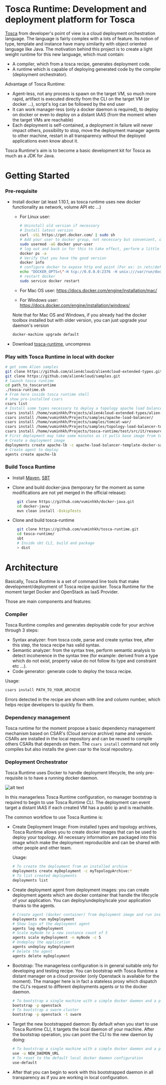 Tosca Runtime: Development and deployment platform for Tosca
============================
[Tosca](https://www.oasis-open.org/committees/tosca/faq.php) from developer's point of view is a cloud deployment orchestration language.
The language is fairly complex with a lots of feature. Its notion of type, template and instance have many similarity with object oriented language like Java.
The motivation behind this project is to create a light weight runtime for this new language, which must contain:
* A compiler, which from a tosca recipe, generates deployment code.
* A runtime which is capable of deploying generated code by the compiler (deployment orchestrator).

Advantage of Tosca Runtime:
* Agent-less, not any process is spawn on the target VM, so much more rapid, artifact is executed directly from the CLI on the target VM (or docker ...), script's log can be followed by the end user
* It can work manager-less (only a docker daemon is required), to deploy on docker or even to deploy on a distant IAAS (from the moment when the target VMs are reachable)
* Each deployment is self-contained, a deployment in failure will never impact others, possibility to stop, move the deployment manager agents to other machine, 
restart in all transparency without the deployed applications even know about it.

Tosca Runtime's aim is to become a basic development kit for Tosca as much as a JDK for Java.

Getting Started
============================

### Pre-requisite

* Install docker (at least 1.10.1, as tosca runtime uses new docker functionality as network, volume API etc ...)

  - For Linux user:
  
    ```bash
    # Uninstall old version if necessary
    # Install latest version
    curl -sSL https://get.docker.com/ | sudo sh
    # Add your user to docker group, not necessary but convenient, or else only root can use docker
    sudo usermod -aG docker your-user
    # log out and back in for this to take effect, perform a little test to make sure that you can connect to the daemon with your user
    docker ps -a
    # Verify that you have the good version
    docker info
    # configure docker to expose http end point (For ex: in /etc/default/docker or /etc/systemd/system/docker.service.d/docker.conf)
    echo "DOCKER_OPTS=\"-H tcp://0.0.0.0:2376 -H unix:///var/run/docker.sock\"" | sudo tee /etc/default/docker
    # restart docker
    sudo service docker restart
    ```
  
  - For Mac OS user: https://docs.docker.com/engine/installation/mac/
  
  - For Windows user: https://docs.docker.com/engine/installation/windows/
  
  Note that for Mac OS and Windows, if you already had the docker toolbox installed but with older version, you can just upgrade your daemon's version
  
  ```bash
  docker-machine upgrade default
  ```

* Download [tosca-runtime](https://fastconnect.org/owncloud/public.php?service=files&t=b50fcd56e52724b25774e30a4c3ffbd7&download), uncompress

### Play with Tosca Runtime in local with docker

  ```bash
  # get some Alien samples
  git clone https://github.com/alien4cloud/alien4cloud-extended-types.git
  git clone https://github.com/alien4cloud/samples.git
  # launch tosca runtime
  cd path_to_toscaruntime
  ./tosca-runtime.sh
  # From here inside tosca runtime shell
  # show pre-installed csars
  csars list
  # Install some types necessary to deploy a topology apache load balancer
  csars install /home/vuminhkh/Projects/alien4cloud-extended-types/alien-base-types/
  csars install /home/vuminhkh/Projects/samples/apache-load-balancer/
  csars install /home/vuminhkh/Projects/samples/tomcat-war/
  csars install /home/vuminhkh/Projects/samples/topology-load-balancer-tomcat/
  csars install /home/vuminhkh/Projects/tosca-runtime/test/src/it/resources/csars/docker/standalone/apache-lb/
  # First deployment may take some minutes as it pulls base image from toscaruntime docker hub, next deployments will be much more rapid
  # Create a deployment image
  deployments create apache-lb -c apache-load-balancer-template-docker-sa:*
  # Create agent to deploy
  agents create apache-lb
  
  ```

### Build Tosca Runtime

* Install [Maven](https://maven.apache.org/install.html), [SBT](http://www.scala-sbt.org/0.13/docs/Setup.html)
* Clone and build docker-java (temporary for the moment as some modifications are not yet merged in the official release):
  
  ```bash
    git clone https://github.com/vuminhkh/docker-java.git
    cd docker-java/
    mvn clean install -DskipTests
  ```
* Clone and build tosca-runtime

  ```bash
    git clone https://github.com/vuminhkh/tosca-runtime.git
    cd tosca-runtime/
    sbt
    # Inside sbt CLI, build and package
    > dist
  ```

Architecture
============================
Basically, Tosca Runtime is a set of command line tools that make development/deployment of Tosca recipe quicker.
Tosca Runtime for the moment target Docker and OpenStack as IaaS Provider.

Those are main components and features:

### Compiler

Tosca Runtime compiles and generates deployable code for your archive through 3 steps:
  
* Syntax analyzer: from tosca code, parse and create syntax tree, after this step, the tosca recipe has valid syntax.
* Semantic analyzer: from the syntax tree, perform semantic analysis to detect incoherence in the syntax tree 
(for example: derived from a type which do not exist, property value do not follow its type and constraint etc ...).
* Code generator: generate code to deploy the tosca recipe.
  
Usage:

```bash
csars install PATH_TO_YOUR_ARCHIVE
```

Errors detected in the recipe are shown with line and column number, which helps recipe developers to quickly fix them.

### Dependency management

Tosca runtime for the moment propose a basic dependency management mechanism based on CSAR's (Cloud service archive) name and version.
CSARs are installed in the local repository and can be reused to compile others CSARs that depends on them.
The `csars install` command not only compiles but also installs the given csar to the local repository.

### Deployment Orchestrator
 
Tosca Runtime uses Docker to handle deployment lifecycle, the only pre-requisite is to have a running docker daemon.

![alt text](https://github.com/vuminhkh/tosca-runtime/raw/master/src/common/images/ManagerLessArchitecture.png "Managerless architecture")

In this managerless Tosca Runtime configuration, no manager bootstrap is required to begin to use Tosca Runtime CLI. 
The deployment can event target a distant IAAS if each created VM has a public ip and is reachable. 

The common workflow to use Tosca Runtime is:

* Create Deployment Image: 
From installed types and topology archives, Tosca Runtime allows you to create docker images that can be used to deploy your topology.
All necessary information are packaged into this image which make the deployment reproducible and can be shared with other people and other team.

  Usage:
  ```bash
  # To create the deployment from an installed archive
  deployments create myDeployment -c myTopologyArchive:*
  # To list created deployments
  deployments list
  ```

* Create deployment agent from deployment images: you can create deployment agents which are docker container that handle the lifecycle of your application.
You can deploy/undeploy/scale your application thanks to the agents.

  ```bash
  # Create agent (docker container) from deployment image and run install workflow
  deployments run myDeployment
  # Show logs of the deployment agent
  agents log myDeployment
  # Scale myNode to a new instance count of 5
  agents scale myDeployment -n myNode -c 5
  # Undeploy the application
  agents undeploy myDeployment
  # Delete the agent
  agents delete myDeployment
  ```
  
* Bootstrap: The managerless configuration is in general suitable only for developing and testing recipe.
You can bootstrap with Tosca Runtime a distant manager on a cloud provider (only Openstack is available for the moment).
The manager here is in fact a stateless proxy which dispatch the CLI's request to different deployments agents or to the docker daemon.

  ```bash
  # To bootstrap a single machine with a simple docker daemon and a proxy
  bootstrap -p openstack
  # To bootstrap a swarm cluster
  bootstrap -p openstack -t swarm
  ```
* Target the new bootstrapped daemon: By default when you start to use Tosca Runtime CLI, it targets the local daemon of your machine.
After the bootstrap operation, you can point the CLI to the new daemon by doing:
 
  ```bash
  # To bootstrap a single machine with a simple docker daemon and a proxy
  use -u NEW_DAEMON_URL
  # To reset to the default local docker daemon configuration
  use-default
  ```
* After that you can begin to work with this bootstrapped daemon in all transparency as if you are working in local configuration.